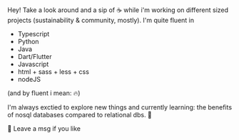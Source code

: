 Hey!
Take a look around and a sip of ☕ while i'm working on different sized projects (sustainability & community, mostly).
I'm quite fluent in 

- Typescript
- Python
- Java
- Dart/Flutter 
- Javascript
- html + sass + less + css
- nodeJS

(and by fluent i mean: 🔥)

I'm always exctied to explore new things and currently learning: the benefits of nosql databases compared to relational dbs. 🌱

💬 Leave a msg if you like

<!--
**dameraue/dameraue** is a ✨ _special_ ✨ repository because its `README.md` (this file) appears on your GitHub profile.

Here are some ideas to get you started:

- 🔭 I’m currently working on ...
- 🌱 I’m currently learning ...
- 👯 I’m looking to collaborate on ...
- 🤔 I’m looking for help with ...
- 💬 Ask me about ...
- 📫 How to reach me: ...
- 😄 Pronouns: ...
- ⚡ Fun fact: ...
-->
